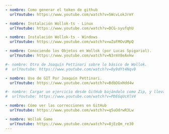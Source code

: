 ```yaml
---
- nombre: Como generar el token de github
  urlYoutube: https://www.youtube.com/watch?v=5WcvLokJrmY

- nombre: Instalación Wollok-ts - Linux
  urlYoutube: https://www.youtube.com/watch?v=DCG-syufqhU

- nombre: Instalación Wollok-ts - Windows
  urlYoutube: https://www.youtube.com/watch?v=wZoFMOvUMpQ

- nombre: Conociendo los Objetos en Wollok (por Lucas Spigariol).
  urlYoutube: https://www.youtube.com/watch?v=N3rmV8eAxkw

#- nombre: Otro de Joaquín Pettinari sobre lo básico de Wollok.
#  urlYoutube: https://www.youtube.com/watch?v=0y9dYt4Nqv0

- nombre: Uso de GIT Por Joaquín Pettinari.
  urlYoutube: https://www.youtube.com/watch?v=BdbDGxHdd4w

#- nombre: Cargar un ejercicio desde GitHub bajándolo como Zip, y llevarlo al ambiente Wollok
#  urlYoutube: https://www.youtube.com/watch?v=PDEGqUcXlV4

- nombre: Cómo ver las correcciones en GitHub
  urlYoutube: https://www.youtube.com/watch?v=q5uOdrwR3Lw

- nombre: Wollok Game
  urlYoutube: https://www.youtube.com/watch?v=8jEzQm_re30
---
```

